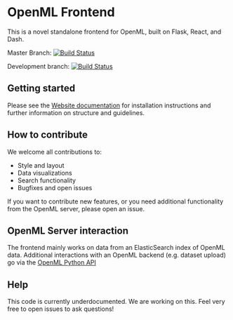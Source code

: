 # OpenML Frontend
This is a novel standalone frontend for OpenML, built on Flask, React, and Dash.


Master Branch:
[![Build Status](https://travis-ci.com/openml/openml.org.svg?branch=master)](https://travis-ci.com/openml/openml.org)

Development branch:
[![Build Status](https://travis-ci.com/openml/openml.org.svg?branch=develop)](https://travis-ci.com/openml/openml.org)

## Getting started
Please see the [Website documentation](https://docs.openml.org/Website/) for installation instructions and further information on structure and guidelines.

## How to contribute
We welcome all contributions to:
* Style and layout
* Data visualizations
* Search functionality
* Bugfixes and open issues

If you want to contribute new features, or you need additional functionality from the OpenML server, please open an issue.

## OpenML Server interaction
The frontend mainly works on data from an ElasticSearch index of OpenML data.
Additional interactions with an OpenML backend (e.g. dataset upload) go via the [OpenML Python API](https://openml.github.io/openml-python/master/)

## Help
This code is currently underdocumented. We are working on this. Feel very free to open issues to ask questions!
